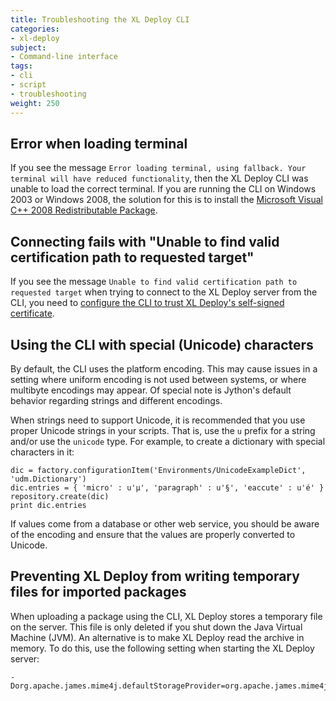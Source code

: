 ```yaml
---
title: Troubleshooting the XL Deploy CLI
categories:
- xl-deploy
subject:
- Command-line interface
tags:
- cli
- script
- troubleshooting
weight: 250
---
```


## Error when loading terminal

If you see the message `Error loading terminal, using fallback. Your terminal will have reduced functionality`, then the XL Deploy CLI was unable to load the correct terminal. If you are running the CLI on Windows 2003 or Windows 2008, the solution for this is to install the [Microsoft Visual C++ 2008 Redistributable Package](https://www.microsoft.com/en-us/download/details.aspx?id=2092).

## Connecting fails with "Unable to find valid certification path to requested target"

If you see the message `Unable to find valid certification path to requested target` when trying to connect to the XL Deploy server from the CLI, you need to [configure the CLI to trust XL Deploy's self-signed certificate](/xl-deploy/how-to/configure-the-cli-to-trust-the-xl-deploy-server-with-a-self-signed-certificate.html).

## Using the CLI with special (Unicode) characters

By default, the CLI uses the platform encoding. This may cause issues in a setting where uniform encoding is not used between systems, or where multibyte encodings may appear. Of special note is Jython's default behavior regarding strings and different encodings.

When strings need to support Unicode, it is recommended that you use proper Unicode strings in your scripts. That is, use the `u` prefix for a string and/or use the `unicode` type. For example, to create a dictionary with special characters in it:

    dic = factory.configurationItem('Environments/UnicodeExampleDict', 'udm.Dictionary')
    dic.entries = { 'micro' : u'µ', 'paragraph' : u'§', 'eaccute' : u'é' }
    repository.create(dic)
    print dic.entries

If values come from a database or other web service, you should be aware of the encoding and ensure that the values are properly converted to Unicode.

## Preventing XL Deploy from writing temporary files for imported packages

When uploading a package using the CLI, XL Deploy stores a temporary file on the server. This file is only deleted if you shut down the Java Virtual Machine (JVM). An alternative is to make XL Deploy read the archive in memory. To do this, use the following setting when starting the XL Deploy server:

	-Dorg.apache.james.mime4j.defaultStorageProvider=org.apache.james.mime4j.storage.MemoryStorageProvider
